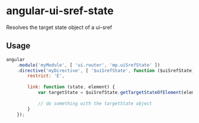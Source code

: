 # angular-ui-sref-state
Resolves the target state object of a ui-sref

## Usage

```js
angular
    .module('myModule', [ 'ui.router', 'mp.uiSrefState' ])
    .directive('myDirective', [ '$uiSrefState', function ($uiSrefState) {
        restrict: 'E',
        
        link: function (state, element) {
            var targetState = $uiSrefState.getTargetStateOfElement(element);
            
            // do something with the targetState object
        }
    });
```
